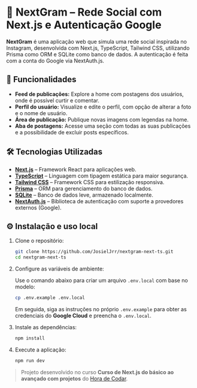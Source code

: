 # 📱 NextGram – Rede Social com Next.js e Autenticação Google

**NextGram** é uma aplicação web que simula uma rede social inspirada no Instagram, desenvolvida com Next.js, TypeScript, Tailwind CSS, utilizando Prisma como ORM e SQLite como banco de dados. A autenticação é feita com a conta do Google via NextAuth.js.

## 📌 Funcionalidades

- **Feed de publicações:** Explore a home com postagens dos usuários, onde é possível curtir e comentar.
- **Perfil do usuário:** Visualize e edite o perfil, com opção de alterar a foto e o nome de usuário.
- **Área de publicação:** Publique novas imagens com legendas na home.
- **Aba de postagens:** Acesse uma seção com todas as suas publicações e a possibilidade de excluir posts específicos.

## 🛠 Tecnologias Utilizadas

- **[Next.js](https://nextjs.org/)** – Framework React para aplicações web.
- **[TypeScript](https://www.typescriptlang.org/)** – Linguagem com tipagem estática para maior segurança.
- **[Tailwind CSS](https://tailwindcss.com/)** – Framework CSS para estilização responsiva.
- **[Prisma](https://www.prisma.io/)** – ORM para gerenciamento do banco de dados.
- **[SQLite](https://sqlite.org/index.html)** – Banco de dados leve, armazenado localmente.
- **[NextAuth.js](https://next-auth.js.org/)** – Biblioteca de autenticação com suporte a provedores externos (Google).

## ⚙️ Instalação e uso local

1. Clone o repositório:

   ```bash
   git clone https://github.com/JosielJrr/nextgram-next-ts.git
   cd nextgram-next-ts
   ```

2. Configure as variáveis de ambiente:

   Use o comando abaixo para criar um arquivo `.env.local` com base no modelo:

   ```bash
   cp .env.example .env.local
   ```

   Em seguida, siga as instruções no próprio `.env.example` para obter as credenciais do **Google Cloud** e preencha o `.env.local`.

3. Instale as dependências:

   ```bash
   npm install
   ```

4. Execute a aplicação:

   ```bash
   npm run dev
   ```

> Projeto desenvolvido no curso **Curso de Next.js do básico ao avançado com projetos** do [Hora de Codar](https://app.horadecodar.com.br/).
